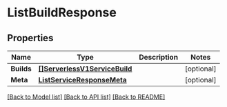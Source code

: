 # ListBuildResponse

## Properties

Name | Type | Description | Notes
------------ | ------------- | ------------- | -------------
**Builds** | [**[]ServerlessV1ServiceBuild**](serverless.v1.service.build.md) |  |[optional] 
**Meta** | [**ListServiceResponseMeta**](ListServiceResponse_meta.md) |  |[optional] 

[[Back to Model list]](../README.md#documentation-for-models) [[Back to API list]](../README.md#documentation-for-api-endpoints) [[Back to README]](../README.md)


